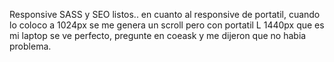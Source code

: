 Responsive SASS y SEO listos.. en cuanto al responsive de portatil, cuando lo coloco a 1024px se me genera un scroll pero con portatil L 1440px que es mi laptop se ve perfecto, pregunte en coeask y me dijeron que no habia problema. 